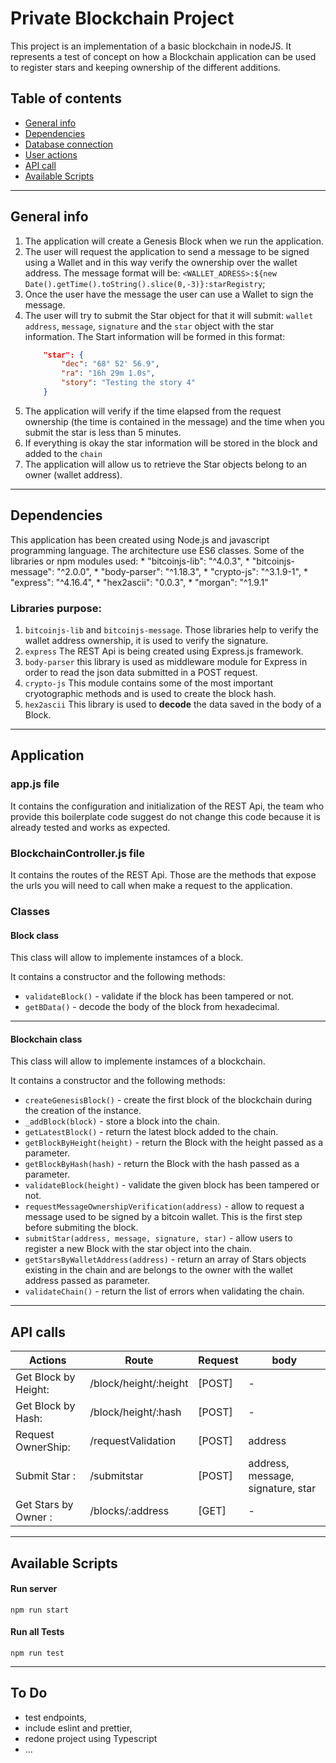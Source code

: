 # Private Blockchain Project

This project is an implementation of a basic blockchain in nodeJS. It represents a test of concept on how a Blockchain application can be used to register stars and keeping ownership of the different additions.


## Table of contents

* [General info](#general-info)
* [Dependencies](#dependencies)
* [Database connection](#database-connection)
* [User actions](#users-action)
* [API call](#api-call)
* [Available Scripts](#available-scripts)
---

## General info

1. The application will create a Genesis Block when we run the application.
2. The user will request the application to send a message to be signed using a Wallet and in this way verify the ownership over the wallet address. The message format will be: `<WALLET_ADRESS>:${new Date().getTime().toString().slice(0,-3)}:starRegistry`;
3. Once the user have the message the user can use a Wallet to sign the message.
4. The user will try to submit the Star object for that it will submit: `wallet address`, `message`, `signature` and the `star` object with the star information.
    The Start information will be formed in this format:
    ```json
        "star": {
            "dec": "68° 52' 56.9",
            "ra": "16h 29m 1.0s",
            "story": "Testing the story 4"
		}
    ```
5. The application will verify if the time elapsed from the request ownership (the time is contained in the message) and the time when you submit the star is less than 5 minutes.
6. If everything is okay the star information will be stored in the block and added to the `chain`
7. The application will allow us to retrieve the Star objects belong to an owner (wallet address).
---

## Dependencies

This application has been created using Node.js and javascript programming language. The architecture use ES6 classes.
Some of the libraries or npm modules used:
    * "bitcoinjs-lib": "^4.0.3",
    * "bitcoinjs-message": "^2.0.0",
    * "body-parser": "^1.18.3",
    * "crypto-js": "^3.1.9-1",
    * "express": "^4.16.4",
    * "hex2ascii": "0.0.3",
    * "morgan": "^1.9.1"

### Libraries purpose:

1. `bitcoinjs-lib` and `bitcoinjs-message`. Those libraries help to verify the wallet address ownership, it is used to verify the signature.
2. `express` The REST Api is being created using Express.js framework.
3. `body-parser` this library is used as middleware module for Express in order to read the json data submitted in a POST request.
4. `crypto-js` This module contains some of the most important cryotographic methods and is used to create the block hash.
5. `hex2ascii` This library is used to **decode** the data saved in the body of a Block.
---


## Application

### app.js file 

It contains the configuration and initialization of the REST Api, the team who provide this boilerplate code suggest do not change this code because it is already tested and works as expected.

### BlockchainController.js file 

It contains the routes of the REST Api. Those are the methods that expose the urls you will need to call when make a request to the application.

### Classes

#### Block class

This class will allow to implemente instamces of a block. 

It contains a constructor and the following methods:
  - `validateBlock()` - validate if the block has been tampered or not.
  - `getBData()` - decode the body of the block from hexadecimal.
 
---

#### Blockchain class

This class will allow to implemente instamces of a blockchain. 

It contains a constructor and the following methods:
  - `createGenesisBlock()` - create the first block of the blockchain during the creation of the instance.
  - `_addBlock(block)` - store a block into the chain. 
  - `getLatestBlock()` - return the latest block added to the chain.
  - `getBlockByHeight(height)` - return the Block with the height passed as a parameter.
  - `getBlockByHash(hash)` - return the Block with the hash passed as a parameter.
  - `validateBlock(height)` - validate the given block has been tampered or not.
  - `requestMessageOwnershipVerification(address)` - allow to request a message used to be signed by a bitcoin wallet. This is the first step before submiting the block.
  - `submitStar(address, message, signature, star)` - allow users to register a new Block with the star object into the chain.
  - `getStarsByWalletAddress(address)` - return an array of Stars objects existing in the chain and are belongs to the owner with the wallet address passed as parameter.
  - `validateChain()` - return the list of errors when validating the chain.

---

## API calls

|  Actions |  Route |  Request  |  body  |
| ------------- |-------------| -----| -------------  |
|  Get Block by Height:       | /block/height/:height  | [POST]  |  -  |
|  Get Block by Hash:       | /block/height/:hash  | [POST]  |  -  |
|  Request OwnerShip:        | /requestValidation | [POST]  |  address  |
|  Submit Star :  | /submitstar  | [POST]  |  address, message, signature, star  |
|  Get Stars by Owner :  | /blocks/:address |  [GET]  |  -  |

---

## Available Scripts

#### Run server
`npm run start`

#### Run all Tests
`npm run test`

---

## To Do

- test endpoints,
- include eslint and prettier,
- redone project using Typescript
- ...

